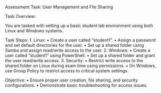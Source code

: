 
Assessment Task: User Management and File Sharing

Task Overview:

You are tasked with setting up a basic student lab environment using both Linux and Windows systems.

Task Steps:
	1.	Linux:
	•	Create a user called “student1”.
	•	Assign a password and set default directories for the user.
	•	Set up a shared folder using Samba and assign read/write access to the user.
	2.	Windows:
	•	Create a user called “student1” using PowerShell.
	•	Set up a shared folder and grant the user read/write access.
	3.	Security:
	•	Restrict write access to the shared folder on Linux during exam time using permissions.
	•	On Windows, use Group Policy to restrict access to critical system settings.

Objective:
	•	Ensure proper user creation, file sharing, and security configurations.
	•	Demonstrate basic troubleshooting for access issues.

